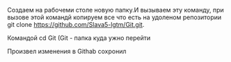Создаем на рабочеми столе новую папку.И вызываем эту команду, при вызове этой командй копируем все что есть на удоленом репозитории git clone https://github.com/Slava5-lgtm/Git.git. 

Командой cd Git (Git - папка куда ужно перейти

Произвел изменения в Githab сохронил

